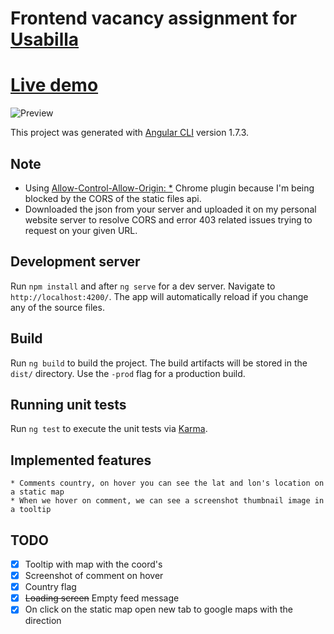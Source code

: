 # Frontend vacancy assignment for [Usabilla](http://usabilla.com)
# [Live demo](http://deniz-usabilla.surge.sh/)
![Preview](http://img110.xooimage.com/files/4/0/9/screencapture-loc...11_22_18-54c96db.png)


This project was generated with [Angular CLI](https://github.com/angular/angular-cli) version 1.7.3.


## Note
* Using [Allow-Control-Allow-Origin: *](https://chrome.google.com/webstore/detail/allow-control-allow-origi/nlfbmbojpeacfghkpbjhddihlkkiljbi) Chrome plugin because I'm being blocked by the CORS of the static files api.
* Downloaded the json from your server and uploaded it on my personal website server to resolve CORS and error 403 related issues trying to request on your given URL.

## Development server

Run `npm install` and after `ng serve` for a dev server. Navigate to `http://localhost:4200/`. The app will automatically reload if you change any of the source files.

## Build

Run `ng build` to build the project. The build artifacts will be stored in the `dist/` directory. Use the `-prod` flag for a production build.

## Running unit tests

Run `ng test` to execute the unit tests via [Karma](https://karma-runner.github.io).


## Implemented features
    * Comments country, on hover you can see the lat and lon's location on a static map
    * When we hover on comment, we can see a screenshot thumbnail image in a tooltip 

## TODO

- [x] Tooltip with map with the coord's
- [x] Screenshot of comment on hover
- [x] Country flag
- [x] ~~Loading screen~~ Empty feed message
- [x] On click on the static map open new tab to google maps with the direction
